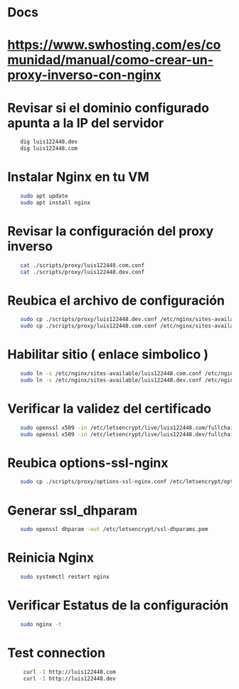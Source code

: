 # Docs
# https://www.swhosting.com/es/comunidad/manual/como-crear-un-proxy-inverso-con-nginx

# Revisar si el dominio configurado apunta a la IP del servidor

```bash
    dig luis122448.dev
    dig luis122448.com
```

# Instalar Nginx en tu VM

```bash
    sudo apt update
    sudo apt install nginx
```

# Revisar la configuración del proxy inverso

``` bash
    cat ./scripts/proxy/luis122448.com.conf
    cat ./scripts/proxy/luis122448.dev.conf
```

# Reubica el archivo de configuración

``` bash
    sudo cp ./scripts/proxy/luis122448.dev.conf /etc/nginx/sites-available/luis122448.dev.conf
    sudo cp ./scripts/proxy/luis122448.com.conf /etc/nginx/sites-available/luis122448.com.conf
```

# Habilitar sitio ( enlace simbolico )

```bash
    sudo ln -s /etc/nginx/sites-available/luis122448.com.conf /etc/nginx/sites-enabled/
    sudo ln -s /etc/nginx/sites-available/luis122448.dev.conf /etc/nginx/sites-enabled/
```

# Verificar la validez del certificado

```bash
    sudo openssl x509 -in /etc/letsencrypt/live/luis122448.com/fullchain.pem -text -noout
    sudo openssl x509 -in /etc/letsencrypt/live/luis122448.dev/fullchain.pem -text -noout
```

# Reubica options-ssl-nginx

```bash
    sudo cp ./scripts/proxy/options-ssl-nginx.conf /etc/letsencrypt/options-ssl-nginx.conf
```

# Generar ssl_dhparam

```bash
    sudo openssl dhparam -out /etc/letsencrypt/ssl-dhparams.pem
```

# Reinicia Nginx

```bash
    sudo systemctl restart nginx
```

# Verificar Estatus de la configuración

```bash
    sudo nginx -t
```

# Test connection

```bash
     curl -I http://luis122448.com
     curl -I http://luis122448.dev
```